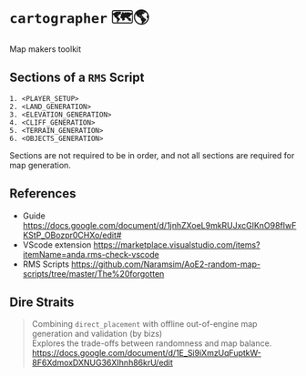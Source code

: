 # `cartographer` 🗺️🌎
Map makers toolkit

## Sections of a `RMS` Script
```
1. <PLAYER_SETUP>
2. <LAND_GENERATION>
3. <ELEVATION_GENERATION>
4. <CLIFF_GENERATION>
5. <TERRAIN_GENERATION>
6. <OBJECTS_GENERATION>
```
Sections are not required to be in order, and not all sections are required for map generation.


## References

* Guide https://docs.google.com/document/d/1jnhZXoeL9mkRUJxcGlKnO98fIwFKStP_OBozpr0CHXo/edit#
* VScode extension https://marketplace.visualstudio.com/items?itemName=anda.rms-check-vscode
* RMS Scripts https://github.com/Naramsim/AoE2-random-map-scripts/tree/master/The%20forgotten

## Dire Straits
> Combining `direct_placement` with offline out-of-engine map generation and validation (by bizs)  
Explores the trade-offs between randomness and map balance.
https://docs.google.com/document/d/1E_Si9iXmzUqFuptkW-8F6XdmoxDXNUG36XIhnh86krU/edit
